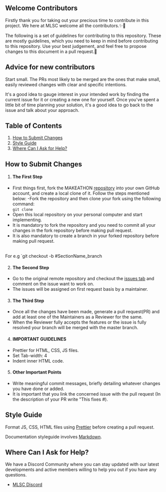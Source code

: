 ## Welcome Contributors

Firstly thank you for taking out your precious time to contribute in this project.
We here at MLSC welcome all the contributors.✨🎉

The following is a set of guidelines for contributing to this repository. These are mostly guidelines, which you need to keep in mind before contributing to this repository. Use your best judgement, and feel free to propose changes to this document in a pull request.🤝

## Advice for new contributors

Start small. The PRs most likely to be merged are the ones that make small, easily reviewed changes with clear and specific intentions.

It's a good idea to gauge interest in your intended work by finding the current issue for it or creating a new one for yourself. Once you've spent a little bit of time planning your solution, it's a good idea to go back to the issue and talk about your approach.

## Table of Contents

1. [How to Submit Changes](#how-to-submit-changes)
2. [Style Guide](#style-guide)
3. [Where Can I Ask for Help?](#where-can-i-ask-for-help)

## How to Submit Changes

1. #### The First Step

- First things first, fork the MAKEATHON [repository](https://github.com/MicrosoftStudentChapter/Makeathon-4.0) into your own GitHub account, and create a local clone of it. Follow the steps mentioned below: 
-Fork the repository and then clone your fork using the following command:
  <br> 
  `git clone`<br>
- Open this local repository on your personal computer and start implementing.
- It is mandatory to fork the repository and you need to commit all your changes in the fork repository before making pull request.
- It is also mandatory to create a branch in your forked repository before making pull request. 
 <br>
 For e.g `git checkout -b #SectionName_branch
 <br>

2. #### The Second Step

- Go to the original remote repository and checkout the [issues tab](https://github.com/MicrosoftStudentChapter/Makeathon-4.0/issues) and comment on the issue want to work on.
- The issues will be assigned on first request basis by a maintainer.

3. #### The Third Step

- Once all the changes have been made, generate a pull request(PR) and add at least one of the Maintainers as a Reviewer for the same.
- When the Reviewer fully accepts the features or the issue is fully resolved your branch will be merged with the master branch.

4. #### IMPORTANT GUIDELINES

- Prettier for HTML, CSS, JS files.
- Set Tab-width: 4
- Indent inner HTML code.

5. #### Other Important Points

- Write meaningful commit messages, briefly detailing whatever changes you have done or added.
- It is important that you link the concerned issue with the pull request (In the description of your PR write "This fixes #).

## Style Guide

Format JS, CSS, HTML files using [Prettier](https://prettier.io) before creating a pull request.

Documentation styleguide involves [Markdown](https://daringfireball.net/projects/markdown/).



## Where Can I Ask for Help?

We have a Discord Community where you can stay updated with our latest developments and active members willing to help you out if you have any questions.

- [MLSC Discord](https://discord.gg/CpAPtDC)


